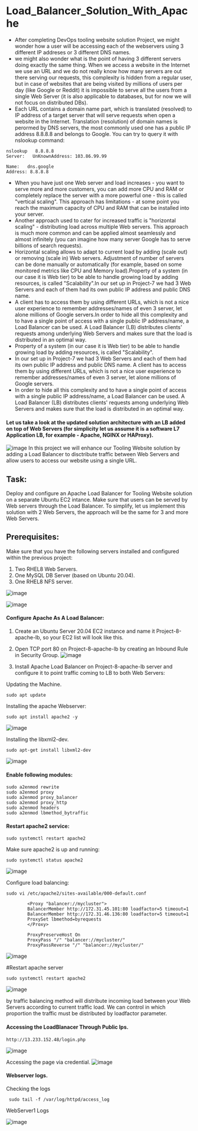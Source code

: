 # Load_Balancer_Solution_With_Apache

- After completing DevOps tooling website solution Project, we might wonder how a user will be accessing each of the webservers using 3 different IP addreses or 3 different DNS names. 
- we might also wonder what is the point of having 3 different servers doing exactly the same thing. When we access a website in the Internet we use an URL and we do not really know how many servers are out there serving our requests, this complexity is hidden from a regular user, but in case of websites that are being visited by millions of users per day (like Google or Reddit) it is impossible to serve all the users from a single Web Server (it is also applicable to databases, but for now we will not focus on distributed DBs).
- Each URL contains a domain name part, which is translated (resolved) to IP address of a target server that will serve requests when open a website in the Internet. Translation (resolution) of domain names is perormed by DNS servers, the most commonly used one has a public IP address 8.8.8.8 and belongs to Google. You can try to query it with nslookup command:

```
nslookup   8.8.8.8
Server:   UnKnownAddress: 103.86.99.99

Name:   dns.google
Address: 8.8.8.8
```

- When you have just one Web server and load increases - you want to serve more and more customers, you can add more CPU and RAM or completely replace the server with a more powerful one - this is called "vertical scaling". This approach has limitations - at some point you reach the maximum capacity of CPU and RAM that can be installed into your server.
- Another approach used to cater for increased traffic is "horizontal scaling" - distributing load across multiple Web servers. This approach is much more common and can be applied almost seamlessly and almost infinitely (you can imagine how many server Google has to serve billions of search requests).
- Horizontal scaling allows to adapt to current load by adding (scale out) or removing (scale in) Web servers. Adjustment of number of servers can be done manually or automatically (for example, based on some monitored metrics like CPU and Memory load).Property of a system (in our case it is Web tier) to be able to handle growing load by adding resources, is called "Scalability".In our set up in Project-7 we had 3 Web Servers and each of them had its own public IP address and public DNS name.
- A client has to access them by using different URLs, which is not a nice user experience to remember addresses/names of even 3 server, let alone millions of Google servers.In order to hide all this complexity and to have a single point of access with a single public IP address/name, a Load Balancer can be used. A Load Balancer (LB) distributes clients' requests among underlying Web Servers and makes sure that the load is distributed in an optimal way.
- Property of a system (in our case it is Web tier) to be able to handle growing load by adding resources, is called "Scalability".
- In our set up in Project-7 we had 3 Web Servers and each of them had its own public IP address and public DNS name. A client has to access them by using different URLs, which is not a nice user experience to remember addresses/names of even 3 server, let alone millions of Google servers.
- In order to hide all this complexity and to have a single point of access with a single public IP address/name, a Load Balancer can be used. A Load Balancer (LB) distributes clients' requests among underlying Web Servers and makes sure that the load is distributed in an optimal way.


#### Let us take a look at the updated solution architecture with an LB added on top of Web Servers (for simplicity let us assume it is a software L7 Application LB, for example - Apache, NGINX or HAProxy).

![image](https://github.com/user-attachments/assets/bd03020f-9253-4292-9265-10ecff379001)
In this project we will enhance our Tooling Website solution by adding a Load Balancer to disctribute traffic between Web Servers and allow users to access our website using a single URL.

## Task:
Deploy and configure an Apache Load Balancer for Tooling Website solution on a separate Ubuntu EC2 intance. Make sure that users can be served by Web servers through the Load Balancer. To simplify, let us implement this solution with 2 Web Servers, the approach will be the same for 3 and more Web Servers.


## Prerequisites:

Make sure that you have the following servers installed and configured within the previous project:
1. Two RHEL8 Web Servers.
2. One MySQL DB Server (based on Ubuntu 20.04).
3. One RHEL8 NFS server.

![image](https://github.com/user-attachments/assets/a27fb54b-4413-4a80-ba6c-1b055bbd6b1b)

![image](https://github.com/user-attachments/assets/a893e0cd-4825-480a-8ea8-63b2dca9ef06)


#### Configure Apache As A Load Balancer:

1. Create an Ubuntu Server 20.04 EC2 instance and name it Project-8-apache-lb, so your EC2 list will look like this.
2. Open TCP port 80 on Project-8-apache-lb by creating an Inbound Rule in Security Group.
![image](https://github.com/user-attachments/assets/ab75201c-5ab2-4498-85f2-747df344c5be)

4. Install Apache Load Balancer on Project-8-apache-lb server and configure it to point traffic coming to LB to both Web Servers:

Updating the Machine.

````
sudo apt update
````

Installing the apache Webserver:

````
sudo apt install apache2 -y
````
![image](https://github.com/user-attachments/assets/4c9709f7-1771-4212-a554-64dcd67378c2)


Installing the libxml2-dev.
```
sudo apt-get install libxml2-dev
```
![image](https://github.com/user-attachments/assets/961efa7e-32ec-4e77-bda5-2cca7dc36cd5)

#### Enable following modules:

```
sudo a2enmod rewrite
sudo a2enmod proxy
sudo a2enmod proxy_balancer
sudo a2enmod proxy_http
sudo a2enmod headers
sudo a2enmod lbmethod_bytraffic
```

#### Restart apache2 service:
```
sudo systemctl restart apache2
```
Make sure apache2 is up and running:
```
sudo systemctl status apache2
```
![image](https://github.com/user-attachments/assets/6b724f95-ca5d-4803-a8e7-063e63162044)

Configure load balancing:
```
sudo vi /etc/apache2/sites-available/000-default.conf
```

```
        <Proxy "balancer://mycluster">
        BalancerMember http://172.31.45.101:80 loadfactor=5 timeout=1
        BalancerMember http://172.31.46.136:80 loadfactor=5 timeout=1
        ProxySet lbmethod=byrequests
        </Proxy>

        ProxyPreserveHost On
        ProxyPass "/" "balancer://mycluster/"
        ProxyPassReverse "/" "balancer://mycluster/"

```
![image](https://github.com/user-attachments/assets/50587591-a8ad-4371-9f45-3f12886553ce)


#Restart apache server
```
sudo systemctl restart apache2
```

![image](https://github.com/user-attachments/assets/d525d543-8b1c-447e-81c7-300be9325d8b)

by traffic balancing method will distribute incoming load between your Web Servers according to current traffic load. We can control in which proportion the traffic must be distributed by loadfactor parameter.


#### Accessing the LoadBlanacer Through Public Ips.

```
http://13.233.152.48/login.php
```
![image](https://github.com/user-attachments/assets/7309f70b-d6a4-498e-9883-97bc2b5ac1be)

Accessing the page via credential.
![image](https://github.com/user-attachments/assets/46ec2439-ef7c-4591-b2ea-bf261c31daba)

#### Webserver logs.

Checking the logs
```
 sudo tail -f /var/log/httpd/access_log
```
WebServer1 Logs

![image](https://github.com/user-attachments/assets/394aaf7d-386f-4d99-aad5-aac2fbba40f8)


